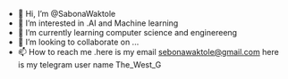 - 👋 Hi, I’m @SabonaWaktole
- 👀 I’m interested in .AI and Machine learning
- 🌱 I’m currently learning  computer science and enginereeng
- 💞️ I’m looking to collaborate on ...
- 📫 How to reach me .here is my email sebonawaktole@gmail.com here is my telegram user name The_West_G

<!---
SabonaWaktole/SabonaWaktole is a ✨ special ✨ repository because its `README.md` (this file) appears on your GitHub profile.
You can click the Preview link to take a look at your changes.
--->
